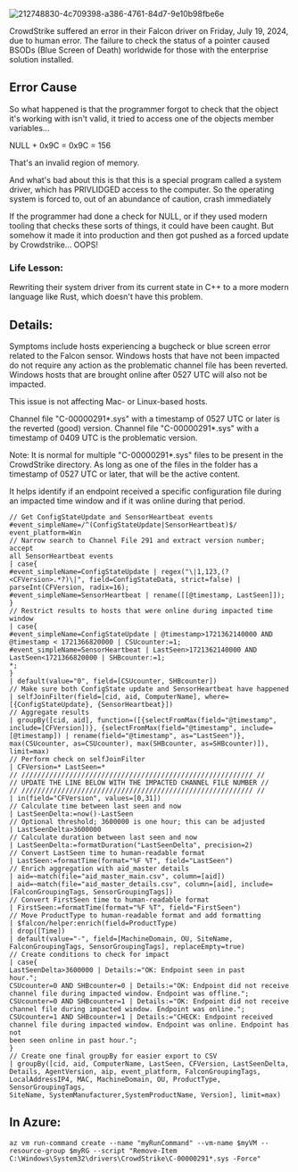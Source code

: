 
![212748830-4c709398-a386-4761-84d7-9e10b98fbe6e](https://github.com/user-attachments/assets/f73e24fc-3b8b-4df2-bf34-f1e4f8b18f0c)

CrowdStrike suffered an error in their Falcon driver on Friday, July 19, 2024, due to human error. The failure to check the status of a pointer caused BSODs (Blue Screen of Death) worldwide for those with the enterprise solution installed.



## Error Cause

So what happened is that the programmer forgot to check that the object it's working with isn't valid, it tried to access one of the objects member variables...


NULL + 0x9C = 0x9C = 156

That's an invalid region of memory.

And what's bad about this is that this is a special program called a system driver, which has PRIVLIDGED access to the computer. So the operating system is forced to, out of an abundance of caution, crash immediately

If the programmer had done a check for NULL, or if they used modern tooling that checks these sorts of things, it could have been caught. But somehow it made it into production and then got pushed as a forced update by Crowdstrike... OOPS!

### Life Lesson: 

Rewriting their system driver from its current state in C++ to a more modern language like Rust, which doesn't have this problem.

## Details:

Symptoms include hosts experiencing a bugcheck or blue screen error related to the Falcon sensor. Windows hosts that have not been impacted do not require any action as the problematic channel file has been reverted. Windows hosts that are brought online after 0527 UTC will also not be impacted.

This issue is not affecting Mac- or Linux-based hosts.

Channel file "C-00000291*.sys" with a timestamp of 0527 UTC or later is the reverted (good) version. Channel file "C-00000291*.sys" with a timestamp of 0409 UTC is the problematic version.

Note: It is normal for multiple "C-00000291*.sys" files to be present in the CrowdStrike directory. As long as one of the files in the folder has a timestamp of 0527 UTC or later, that will be the active content.

It helps identify if an endpoint received a specific configuration file during an impacted time window and if it was online during that period.

```
// Get ConfigStateUpdate and SensorHeartbeat events
#event_simpleName=/^(ConfigStateUpdate|SensorHeartbeat)$/
event_platform=Win
// Narrow search to Channel File 291 and extract version number; accept
all SensorHeartbeat events
| case{
#event_simpleName=ConfigStateUpdate | regex("\|1,123,(?
<CFVersion>.*?)\|", field=ConfigStateData, strict=false) |
parseInt(CFVersion, radix=16);
#event_simpleName=SensorHeartbeat | rename([[@timestamp, LastSeen]]);
}
// Restrict results to hosts that were online during impacted time window
| case{
#event_simpleName=ConfigStateUpdate | @timestamp>1721362140000 AND
@timestamp < 1721366820000 | CSUcounter:=1;
#event_simpleName=SensorHeartbeat | LastSeen>1721362140000 AND
LastSeen<1721366820000 | SHBcounter:=1;
*;
}
| default(value="0", field=[CSUcounter, SHBcounter])
// Make sure both ConfigState update and SensorHeartbeat have happened
| selfJoinFilter(field=[cid, aid, ComputerName], where=
[{ConfigStateUpdate}, {SensorHeartbeat}])
// Aggregate results
| groupBy([cid, aid], function=([{selectFromMax(field="@timestamp",
include=[CFVersion])}, {selectFromMax(field="@timestamp", include=
[@timestamp]) | rename(field="@timestamp", as="LastSeen")},
max(CSUcounter, as=CSUcounter), max(SHBcounter, as=SHBcounter)]),
limit=max)
// Perform check on selfJoinFilter
| CFVersion=* LastSeen=*
// ////////////////////////////////////////////////////////// //
// UPDATE THE LINE BELOW WITH THE IMPACTED CHANNEL FILE NUMBER //
// ////////////////////////////////////////////////////////// //
| in(field="CFVersion", values=[0,31])
// Calculate time between last seen and now
| LastSeenDelta:=now()-LastSeen
// Optional threshold; 3600000 is one hour; this can be adjusted
| LastSeenDelta>3600000
// Calculate duration between last seen and now
| LastSeenDelta:=formatDuration("LastSeenDelta", precision=2)
// Convert LastSeen time to human-readable format
| LastSeen:=formatTime(format="%F %T", field="LastSeen")
// Enrich aggregation with aid_master details
| aid=~match(file="aid_master_main.csv", column=[aid])
| aid=~match(file="aid_master_details.csv", column=[aid], include=
[FalconGroupingTags, SensorGroupingTags])
// Convert FirstSeen time to human-readable format
| FirstSeen:=formatTime(format="%F %T", field="FirstSeen")
// Move ProductType to human-readable format and add formatting
| $falcon/helper:enrich(field=ProductType)
| drop([Time])
| default(value="-", field=[MachineDomain, OU, SiteName,
FalconGroupingTags, SensorGroupingTags], replaceEmpty=true)
// Create conditions to check for impact
| case{
LastSeenDelta>3600000 | Details:="OK: Endpoint seen in past
hour.";
CSUcounter=0 AND SHBcounter=0 | Details:="OK: Endpoint did not receive
channel file during impacted window. Endpoint was offline.";
CSUcounter=0 AND SHBcounter=1 | Details:="OK: Endpoint did not receive
channel file during impacted window. Endpoint was online.";
CSUcounter=1 AND SHBcounter=1 | Details:="CHECK: Endpoint received
channel file during impacted window. Endpoint was online. Endpoint has not
been seen online in past hour.";
}
// Create one final groupBy for easier export to CSV
| groupBy([cid, aid, ComputerName, LastSeen, CFVersion, LastSeenDelta,
Details, AgentVersion, aip, event_platform, FalconGroupingTags,
LocalAddressIP4, MAC, MachineDomain, OU, ProductType, SensorGroupingTags,
SiteName, SystemManufacturer,SystemProductName, Version], limit=max)

```
## In Azure: 
```
az vm run-command create --name "myRunCommand" --vm-name $myVM --resource-group $myRG --script "Remove-Item C:\Windows\System32\drivers\CrowdStrike\C-00000291*.sys -Force"
```
